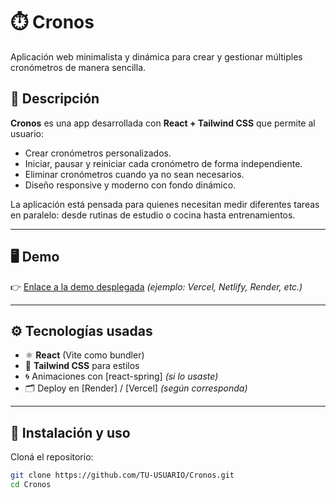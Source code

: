 # ⏱️ Cronos  

Aplicación web minimalista y dinámica para crear y gestionar múltiples cronómetros de manera sencilla.  

## 📖 Descripción  
**Cronos** es una app desarrollada con **React + Tailwind CSS** que permite al usuario:  
- Crear cronómetros personalizados.  
- Iniciar, pausar y reiniciar cada cronómetro de forma independiente.  
- Eliminar cronómetros cuando ya no sean necesarios.  
- Diseño responsive y moderno con fondo dinámico.  

La aplicación está pensada para quienes necesitan medir diferentes tareas en paralelo: desde rutinas de estudio o cocina hasta entrenamientos.  

---

## 🖥️ Demo  
👉 [Enlace a la demo desplegada](https://TU-LINK-AQUI.com) *(ejemplo: Vercel, Netlify, Render, etc.)*  

---

## ⚙️ Tecnologías usadas  
- ⚛️ **React** (Vite como bundler)  
- 🎨 **Tailwind CSS** para estilos  
- 🌀 Animaciones con [react-spring] *(si lo usaste)*  
- 🗂️ Deploy en [Render] / [Vercel] *(según corresponda)*  

---

## 🚀 Instalación y uso  

Cloná el repositorio:  
```bash
git clone https://github.com/TU-USUARIO/Cronos.git
cd Cronos
